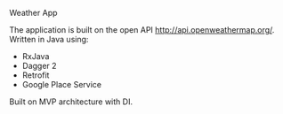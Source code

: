Weather App

The application is built on the open API http://api.openweathermap.org/.
Written in Java using:
- RxJava
- Dagger 2
- Retrofit
- Google Place Service

Built on MVP architecture with DI.
